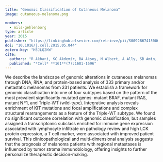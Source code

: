 ```yaml
---
title: "Genomic Classification of Cutaneous Melanoma"
image: cutaneous-melanoma.png

members:
  - nils-gehlenborg
type: article
year: 2015
publisher: "https://linkinghub.elsevier.com/retrieve/pii/S0092867415006340"
doi: "10.1016/j.cell.2015.05.044"
zotero-key: "H5JLQ2KW"
cite:
  authors: "R Akbani, KC Akdemir, BA Aksoy, M Albert, A Ally, SB Amin, H Arachchi, A Arora, JT Auman, B Ayala, J Baboud, M Balasundaram, S Balu, N Barnabas, J Bartlett, P Bartlett, BC Bastian, SB Baylin, M Behera, D Belyaev, C Benz, B Bernard, R Beroukhim, N Bir, AD Black, T Bodenheimer, L Boice, GM Boland, R Bono, MS Bootwalla, M Bosenberg, J Bowen, R Bowlby, CA Bristow, L Brockway-Lunardi, D Brooks, J Brzezinski, W Bshara, E Buda, WR Burns, YSN Butterfield, M Button, T Calderone, GA Cappellini, C Carter, SL Carter, L Cherney, AD Cherniack, A Chevalier, L Chin, J Cho, RJ Cho, YL Choi, A Chu, S Chudamani, K Cibulskis, G Ciriello, A Clarke, S Coons, L Cope, D Crain, E Curley, L Danilova, S D’Atri, T Davidsen, MA Davies, KA Delman, JA Demchok, QA Deng, YL Deribe, N Dhalla, R Dhir, D DiCara, M Dinikin, M Dubina, JS Ebrom, S Egea, G Eley, J Engel, JM Eschbacher, KV Fedosenko, I Felau, T Fennell, ML Ferguson, S Fisher, KT Flaherty, S Frazer, J Frick, V Fulidou, SB Gabriel, J Gao, J Gardner, LA Garraway, JM Gastier-Foster, C Gaudioso, N Gehlenborg, G Genovese, M Gerken, JE Gershenwald, G Getz, C Gomez-Fernandez, T Gribbin, J Grimsby, B Gross, R Guin, T Gutschner, A Hadjipanayis, R Halaban, B Hanf, D Haussler, LE Haydu, DN Hayes, NK Hayward, DI Heiman, L Herbert, JG Herman, P Hersey, KA Hoadley, E Hodis, RA Holt, DSB Hoon, S Hoppough, AP Hoyle, FW Huang, M Huang, S Huang, CM Hutter, M Ibbs, L Iype, A Jacobsen, V Jakrot, A Janning, WR Jeck, SR Jefferys, MA Jensen, CD Jones, SJM Jones, Z Ju, H Kakavand, H Kang, RF Kefford, FR Khuri, J Kim, JM Kirkwood, J Klode, A Korkut, K Korski, M Krauthammer, R Kucherlapati, LN Kwong, W Kycler, M Ladanyi, PH Lai, PW Laird, E Lander, MS Lawrence, AJ Lazar, R Łaźniak, D Lee, JE Lee, J Lee, K Lee, S Lee, W Lee, E Leporowska, KM Leraas, HI Li, TM Lichtenberg, L Lichtenstein, P Lin, S Ling, J Liu, O Liu, W Liu, GV Long, Y Lu, S Ma, Y Ma, A Mackiewicz, HS Mahadeshwar, J Malke, D Mallery, GM Manikhas, GJ Mann, MA Marra, B Matejka, M Mayo, S Mehrabi, S Meng, M Meyerson, PA Mieczkowski, JP Miller, ML Miller, GB Mills, F Moiseenko, RA Moore, S Morris, C Morrison, D Morton, S Moschos, LE Mose, FL Muller, AJ Mungall, D Murawa, P Murawa, BA Murray, L Nezi, S Ng, D Nicholson, MS Noble, A Osunkoya, TK Owonikoko, BA Ozenberger, E Pagani, OV Paklina, A Pantazi, M Parfenov, J Parfitt, PJ Park, WY Park, JS Parker, F Passarelli, R Penny, CM Perou, TD Pihl, O Potapova, VG Prieto, A Protopopov, MJ Quinn, A Radenbaugh, K Rai, SS Ramalingam, AT Raman, NC Ramirez, R Ramirez, U Rao, WK Rathmell, X Ren, SM Reynolds, J Roach, AG Robertson, MI Ross, J Roszik, G Russo, G Saksena, C Saller, Y Samuels, C Sander, C Sander, G Sandusky, N Santoso, M Saul, RPM Saw, D Schadendorf, JE Schein, N Schultz, SE Schumacher, C Schwallier, RA Scolyer, J Seidman, PC Sekhar, HS Sekhon, Y Senbabaoglu, S Seth, KF Shannon, S Sharpe, NE Sharpless, KRM Shaw, C Shelton, T Shelton, R Shen, M Sheth, Y Shi, CJ Shiau, I Shmulevich, GL Sica, JV Simons, R Sinha, P Sipahimalani, HJ Sofia, MG Soloway, X Song, C Sougnez, AJ Spillane, A Spychała, JR Stretch, J Stuart, WM Suchorska, A Sucker, SO Sumer, Y Sun, M Synott, B Tabak, TR Tabler, A Tam, D Tan, J Tang, R Tarnuzzer, K Tarvin, H Tatka, BS Taylor, M Teresiak, N Thiessen, JF Thompson, L Thorne, V Thorsson, JM Trent, TJ Triche, KY Tsai, P Tsou, DJ Van Den Berg, EM Van Allen, U Veluvolu, RG Verhaak, D Voet, O Voronina, V Walter, JS Walton, Y Wan, Y Wang, Z Wang, S Waring, IR Watson, N Weinhold, JN Weinstein, DJ Weisenberger, P White, MD Wilkerson, JS Wilmott, L Wise, M Wiznerowicz, SE Woodman, CJ Wu, CC Wu, J Wu, Y Wu, R Xi, AW Xu, D Yang, L Yang, L Yang, TI Zack, JC Zenklusen, H Zhang, J Zhang, W Zhang, X Zhao, J Zhu, K Zhu, L Zimmer, E Zmuda, L Zou"
  published: "*Cell* **161**(7):1681-1696"
---
```

We describe the landscape of genomic alterations in cutaneous melanomas through DNA, RNA, and protein-based analysis of 333 primary and/or metastatic melanomas from 331 patients. We establish a framework for genomic classification into one of four subtypes based on the pattern of the most prevalent significantly mutated genes: mutant BRAF, mutant RAS, mutant NF1, and Triple-WT (wild-type). Integrative analysis reveals enrichment of KIT mutations and focal amplifications and complex structural rearrangements as a feature of the Triple-WT subtype. We found no significant outcome correlation with genomic classification, but samples assigned a transcriptomic subclass enriched for immune gene expression associated with lymphocyte infiltrate on pathology review and high LCK protein expression, a T cell marker, were associated with improved patient survival. This clinicopathological and multi-dimensional analysis suggests that the prognosis of melanoma patients with regional metastases is influenced by tumor stroma immunobiology, offering insights to further personalize therapeutic decision-making.